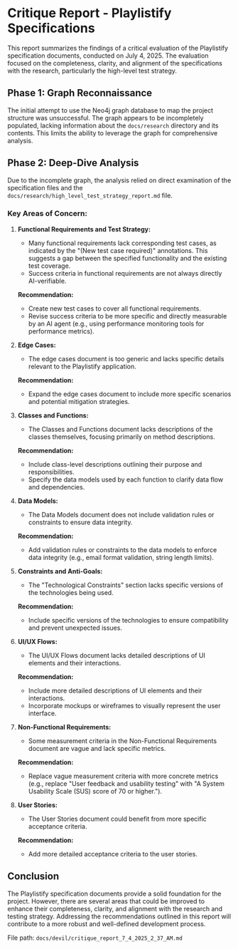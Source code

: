 # Critique Report - Playlistify Specifications

This report summarizes the findings of a critical evaluation of the Playlistify specification documents, conducted on July 4, 2025. The evaluation focused on the completeness, clarity, and alignment of the specifications with the research, particularly the high-level test strategy.

## Phase 1: Graph Reconnaissance

The initial attempt to use the Neo4j graph database to map the project structure was unsuccessful. The graph appears to be incompletely populated, lacking information about the `docs/research` directory and its contents. This limits the ability to leverage the graph for comprehensive analysis.

## Phase 2: Deep-Dive Analysis

Due to the incomplete graph, the analysis relied on direct examination of the specification files and the `docs/research/high_level_test_strategy_report.md` file.

### Key Areas of Concern:

1.  **Functional Requirements and Test Strategy:**
    *   Many functional requirements lack corresponding test cases, as indicated by the "(New test case required)" annotations. This suggests a gap between the specified functionality and the existing test coverage.
    *   Success criteria in functional requirements are not always directly AI-verifiable.

    **Recommendation:**
    *   Create new test cases to cover all functional requirements.
    *   Revise success criteria to be more specific and directly measurable by an AI agent (e.g., using performance monitoring tools for performance metrics).

2.  **Edge Cases:**
    *   The edge cases document is too generic and lacks specific details relevant to the Playlistify application.

    **Recommendation:**
    *   Expand the edge cases document to include more specific scenarios and potential mitigation strategies.

3.  **Classes and Functions:**
    *   The Classes and Functions document lacks descriptions of the classes themselves, focusing primarily on method descriptions.

    **Recommendation:**
    *   Include class-level descriptions outlining their purpose and responsibilities.
    *   Specify the data models used by each function to clarify data flow and dependencies.

4.  **Data Models:**
    *   The Data Models document does not include validation rules or constraints to ensure data integrity.

    **Recommendation:**
    *   Add validation rules or constraints to the data models to enforce data integrity (e.g., email format validation, string length limits).

5.  **Constraints and Anti-Goals:**
    *   The "Technological Constraints" section lacks specific versions of the technologies being used.

    **Recommendation:**
    *   Include specific versions of the technologies to ensure compatibility and prevent unexpected issues.

6.  **UI/UX Flows:**
    *   The UI/UX Flows document lacks detailed descriptions of UI elements and their interactions.

    **Recommendation:**
    *   Include more detailed descriptions of UI elements and their interactions.
    *   Incorporate mockups or wireframes to visually represent the user interface.

7.  **Non-Functional Requirements:**
    *   Some measurement criteria in the Non-Functional Requirements document are vague and lack specific metrics.

    **Recommendation:**
    *   Replace vague measurement criteria with more concrete metrics (e.g., replace "User feedback and usability testing" with "A System Usability Scale (SUS) score of 70 or higher.").

8.  **User Stories:**
    *   The User Stories document could benefit from more specific acceptance criteria.

    **Recommendation:**
    *   Add more detailed acceptance criteria to the user stories.

## Conclusion

The Playlistify specification documents provide a solid foundation for the project. However, there are several areas that could be improved to enhance their completeness, clarity, and alignment with the research and testing strategy. Addressing the recommendations outlined in this report will contribute to a more robust and well-defined development process.

File path: `docs/devil/critique_report_7_4_2025_2_37_AM.md`